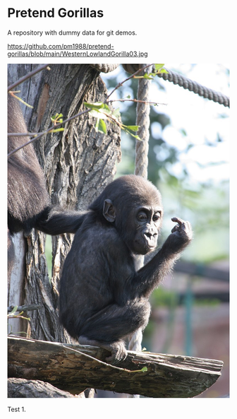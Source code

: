 # Pretend Gorillas #

A repository with dummy data for git demos.

https://github.com/pm1988/pretend-gorillas/blob/main/WesternLowlandGorilla03.jpg

![](https://github.com/pm1988/pretend-gorillas/blob/main/WesternLowlandGorilla03.jpg)

Test 1.
